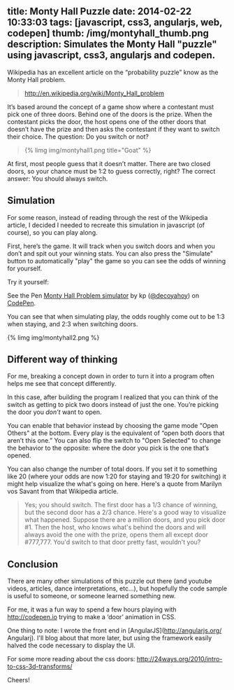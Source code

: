 title: Monty Hall Puzzle
date: 2014-02-22 10:33:03
tags: [javascript, css3, angularjs, web, codepen]
thumb: /img/montyhall_thumb.png
description: Simulates the Monty Hall "puzzle" using javascript, css3, angularjs and codepen.
---

Wikipedia has an excellent article on the “probability puzzle” know as the Monty Hall problem.  

> http://en.wikipedia.org/wiki/Monty_Hall_problem

It’s based around the concept of a game show where a contestant must pick one of three doors.  Behind one of the doors is the prize.  When the contestant picks the door, the host opens one of the other doors that doesn’t have the prize and then asks the contestant if they want to switch their choice.  The question: Do you switch or not? 

> {% limg img/montyhall1.png title="Goat" %}

At first, most people guess that it doesn’t matter.  There are two closed doors, so your chance must be 1:2 to guess correctly, right?  The correct answer:  You should always switch.

## Simulation

For some reason, instead of reading through the rest of the Wikipedia article, I decided I needed to recreate this simulation in javascript (of course), so you can play along.

First, here’s the game. It will track when you switch doors and when you don’t and spit out your winning stats.  You can also press the "Simulate" button to automatically "play" the game so you can see the odds of winning for yourself.

Try it yourself:
<p data-height="550" data-theme-id="4105" data-slug-hash="qdkFp" data-default-tab="result" class='codepen'>See the Pen <a href='http://codepen.io/decoyahoy/pen/qdkFp'>Monty Hall Problem simulator</a> by kp (<a href='http://codepen.io/decoyahoy'>@decoyahoy</a>) on <a href='http://codepen.io'>CodePen</a>.</p>
<script async src="//codepen.io/assets/embed/ei.js"></script>

You can see that when simulating play, the odds roughly come out to be 1:3 when staying, and 2:3 when switching doors.

{% limg img/montyhall2.png %}

## Different way of thinking

For me, breaking a concept down in order to turn it into a program often helps me see that concept differently.

In this case, after building the program I realized that you can think of the switch as getting to pick two doors instead of just the one.  You’re picking the door you _don’t_ want to open.

You can enable that behavior instead by choosing the game mode "Open Others" at the bottom.  Every play is the equivalent of “open both doors that aren’t this one.”  You can also flip the switch to "Open Selected" to change the behavior to the opposite: where the door you pick is the one that’s opened.

You can also change the number of total doors.  If you set it to something like 20 (where your odds are now 1:20 for staying and 19:20 for switching) it might help visualize the what's going on here.  Here's a quote from Marilyn vos Savant from that Wikipedia article.

>Yes; you should switch. The first door has a 1/3 chance of winning, but the second door has a 2/3 chance. Here's a good way to visualize what happened. Suppose there are a million doors, and you pick door #1. Then the host, who knows what's behind the doors and will always avoid the one with the prize, opens them all except door #777,777. You'd switch to that door pretty fast, wouldn't you?

## Conclusion

There are many other simulations of this puzzle out there (and youtube videos, articles, dance interpretations, etc...), but hopefully the code sample is useful to someone, or someone learned something new.

For me, it was a fun way to spend a few hours playing with http://codepen.io trying to make a ‘door’ animation in CSS.

One thing to note: I wrote the front end in [AngularJS](http://angularjs.org/ Angularj).  I'll blog about that more later, but using the framework easily halved the code necessary to display the UI.

For some more reading about the css doors:
http://24ways.org/2010/intro-to-css-3d-transforms/

Cheers!